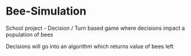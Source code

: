 # Bee-Simulation
School project - Decision / Turn based game where decisions impact a population of bees

Decisions will go into an algorithm which returns value of bees left
